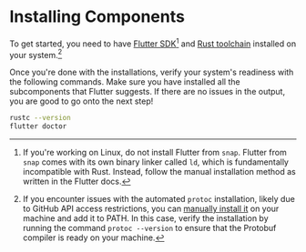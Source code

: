 # Installing Components

To get started, you need to have [Flutter SDK](https://docs.flutter.dev/get-started/install)[^1] and [Rust toolchain](https://www.rust-lang.org/tools/install) installed on your system.[^2]

[^1]: If you're working on Linux, do not install Flutter from `snap`. Flutter from `snap` comes with its own binary linker called `ld`, which is fundamentally incompatible with Rust. Instead, follow the manual installation method as written in the Flutter docs.
[^2]: If you encounter issues with the automated `protoc` installation, likely due to GitHub API access restrictions, you can [manually install it](https://grpc.io/docs/protoc-installation/) on your machine and add it to PATH. In this case, verify the installation by running the command `protoc --version` to ensure that the Protobuf compiler is ready on your machine.

Once you're done with the installations, verify your system's readiness with the following commands. Make sure you have installed all the subcomponents that Flutter suggests. If there are no issues in the output, you are good to go onto the next step!

```bash title="CLI"
rustc --version
flutter doctor
```
